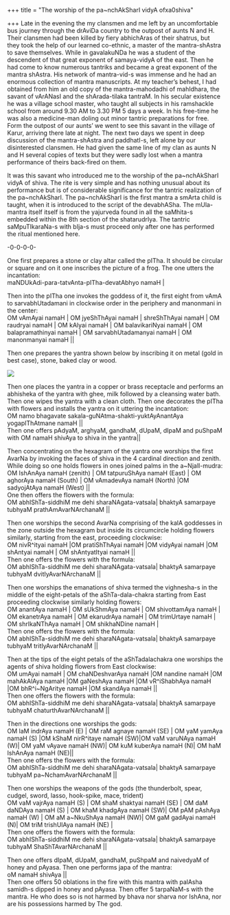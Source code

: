 +++
title = "The worship of the pa~nchAkSharI vidyA ofxa0shiva"

+++
Late in the evening the my clansmen and me left by an uncomfortable bus
journey through the drAviDa country to the outpost of aunts N and H.
Their clansmen had been killed by fiery abhichAras of their shatrus, but
they took the help of our learned co-ethnic, a master of the
mantra-shAstra to save themselves. While in gavalakuNDa he was a student
of the descendent of that great exponent of samaya-vidyA of the east.
Then he had come to know numerous tantriks and became a great exponent
of the mantra shAstra. His network of mantra-vid-s was immense and he
had an enormous collection of mantra manuscripts. At my teacher’s
behest, I had obtained from him an old copy of the mantra-mahodadhi of
mahIdhara, the savant of vArANasI and the shArada-tilaka tantraM. In his
secular existence he was a village school master, who taught all
subjects in his ramshackle school from around 9.30 AM to 3.30 PM 5 days
a week. In his free-time he was also a medicine-man doling out minor
tantric preparations for free. Form the outpost of our aunts’ we went to
see this savant in the village of Karur, arriving there late at night.
The next two days we spent in deep discussion of the mantra-shAstra and
paddhatI-s, left alone by our disinterested clansmen. He had given the
same line of my clan as aunts N and H several copies of texts but they
were sadly lost when a mantra performance of theirs back-fired on them.

It was this savant who introduced me to the worship of the
pa\~nchAkSharI vidyA of shiva. The rite is very simple and has nothing
unusual about its performance but is of considerable significance for
the tantric realization of the pa\~nchAkSharI. The pa\~nchAkSharI is the
first mantra a smArta child is taught, when it is introduced to the
script of the devabhASha. The mUla-mantra itself itself is from the
yajurveda found in all the saMhita-s embedded within the 8th section of
the shatarudrIya. The tantric saMpuTIkaraNa-s with bIja-s must proceed
only after one has performed the ritual mentioned here.

\-0-0-0-0-

One first prepares a stone or clay altar called the pITha. It should be
circular or square and on it one inscribes the picture of a frog. The
one utters the incantation:  
maNDUkAdi-para-tatvAnta-pITha-devatAbhyo namaH |

Then into the pITha one invokes the goddess of it, the first eight from
vAmA to sarvabhUtadamani in clockwise order in the periphery and
manonmani in the center:  
OM vAmAyai namaH | OM jyeShThAyai namaH | shreShThAyai namaH | OM
raudryai namaH | OM kAlyai namaH | OM balavikariNyai namaH | OM
balapramathinyai namaH | OM sarvabhUtadamanyai namaH | OM manonmanyai
namaH ||

Then one prepares the yantra shown below by inscribing it on metal (gold
in best case), stone, baked clay or wood.

[![](https://i2.wp.com/photos1.blogger.com/blogger/2010/410/320/shiva_panchakshari.jpg)](http://photos1.blogger.com/blogger/2010/410/1600/shiva_panchakshari.jpg)

Then one places the yantra in a copper or brass receptacle and performs
an abhisheka of the yantra with ghee, milk followed by a cleansing water
bath. Then one wipes the yantra with a clean cloth. Then one decorates
the pITha with flowers and installs the yantra on it uttering the
incantation:  
OM namo bhagavate sakala-guNAtma-shakti-yuktAyAnantAya yogapIThAtmane
namaH ||  
Then one offers pAdyaM, arghyaM, gandhaM, dUpaM, dIpaM and puShpaM with
OM namaH shivAya to shiva in the yantra||

Then concentrating on the hexagram of the yantra one worships the first
AvarNa by invoking the faces of shiva in the 4 cardinal direction and
zenith. While doing so one holds flowers in ones joined palms in the
a\~NjalI-mudra:  
OM IshAnAya namaH (zenith) | OM tatpuruShAya namaH (East) | OM aghorAya
namaH (South) | OM vAmadevAya namaH (North) |OM sadyojAtAya namaH (West)
||  
One then offers the flowers with the formula:  
OM abhIShTa-siddhiM me dehi sharaNAgata-vatsala| bhaktyA samarpaye
tubhyaM prathAmAvarNArchanaM ||

Then one worships the second AvarNa comprising of the kalA goddesses in
the zone outside the hexagram but inside its circumcircle holding
flowers similarly, starting from the east, proceeding clockwise:  
OM nivR^ityai namaH |OM pratiShThAyai namaH |OM vidyAyai namaH |OM
shAntyai namaH | OM shAntyatItyai namaH ||  
Then one offers the flowers with the formula:  
OM abhIShTa-siddhiM me dehi sharaNAgata-vatsala| bhaktyA samarpaye
tubhyaM dvitIyAvarNArchanaM ||

Then one worships the emanations of shiva termed the vighnesha-s in the
middle of the eight-petals of the aShTa-dala-chakra starting from East
proceeding clockwise similarly holding flowers:  
OM anantAya namaH | OM sUkShmAya namaH | OM shivottamAya namaH | OM
ekanetrAya namaH | OM ekarudrAya namaH | OM trimUrtaye namaH | OM
shrIkaNThAya namaH | OM shikhaNDine namaH |  
Then one offers the flowers with the formula:  
OM abhIShTa-siddhiM me dehi sharaNAgata-vatsala| bhaktyA samarpaye
tubhyaM tritIyAvarNArchanaM ||

Then at the tips of the eight petals of the aShTadalachakra one worships
the agents of shiva holding flowers from East clockwise:  
OM umAyai namaH | OM chaNDeshvarAya namaH |OM nandine namaH |OM
mahAkAlAya namaH |OM gaNeshAya namaH |OM vR^iShabhAya namaH |OM
bhR^i\~NgAritye namaH |OM skandAya namaH ||  
Then one offers the flowers with the formula:  
OM abhIShTa-siddhiM me dehi sharaNAgata-vatsala| bhaktyA samarpaye
tubhyaM chaturthAvarNArchanaM ||

Then in the directions one worships the gods:  
OM laM indrAya namaH (E) | OM raM agnaye namaH (SE) | OM yaM yamAya
namaH (S) |OM kShaM nirR^itaye namaH (SW)|OM vaM varuNAya namaH (W)| OM
yaM vAyave namaH (NW)| OM kuM kuberAya namaH (N)| OM haM IshAnAya namaH
(NE)||  
Then one offers the flowers with the formula:  
OM abhIShTa-siddhiM me dehi sharaNAgata-vatsala| bhaktyA samarpaye
tubhyaM pa\~NchamAvarNArchanaM ||

Then one worships the weapons of the gods (the thunderbolt, spear,
cudgel, sword, lasso, hook-spike, mace, trident)  
OM vaM vajrAya namaH (S) | OM shaM shaktyai namaH (SE) | OM daM daNDAya
namaH (S) | OM khaM khadgAya namaH (SW)| OM pAM pAshAya namaH (W) | OM
aM a\~NkuShAya namaH (NW)| OM gaM gadAyai namaH (N)| OM triM trishUlAya
namaH (NE) |  
Then one offers the flowers with the formula:  
OM abhIShTa-siddhiM me dehi sharaNAgata-vatsala| bhaktyA samarpaye
tubhyaM ShaShTAvarNArchanaM ||

Then one offers dIpaM, dUpaM, gandhaM, puShpaM and naivedyaM of honey
and pAyasa. Then one performs japa of the mantra:  
oM namaH shivAya ||  
Then one offers 50 oblations in the fire with this mantra with palAsha
samidh-s dipped in honey and pAyasa. Then offer 5 tarpaNaM-s with the
mantra. He who does so is not harmed by bhava nor sharva nor IshAna, nor
are his possessions harmed by The god.
